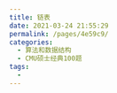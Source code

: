 ```yaml
---
title: 链表
date: 2021-03-24 21:55:29
permalink: /pages/4e59c9/
categories:
  - 算法和数据结构
  - CMU硕士经典100题
tags:
  - 
---
```


